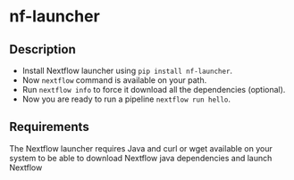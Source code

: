 # nf-launcher

## Description
 - Install Nextflow launcher using `pip install nf-launcher`. 
 - Now `nextflow` command is available on your path.
 - Run `nextflow info` to force it download all the dependencies (optional).
 - Now you are ready to run a pipeline `nextflow run hello`. 

## Requirements
The Nextflow launcher requires Java and curl or wget available on your
system to be able to download Nextflow java dependencies and launch Nextflow